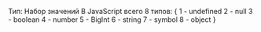 Тип: Набор значений
В JavaScript всего 8 типов: {
    1 - undefined
    2 - null
    3 - boolean
    4 - number
    5 - BigInt
    6 - string
    7 - symbol
    8 - object
}